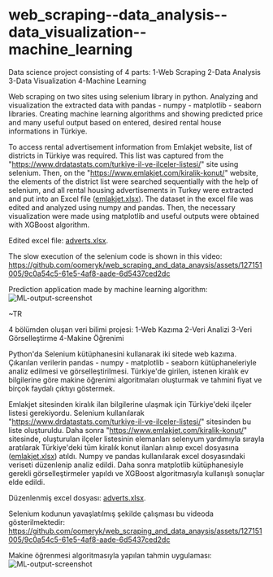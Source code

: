 # web_scraping--data_analysis--data_visualization--machine_learning
Data science project consisting of 4 parts:   1-Web Scraping    2-Data Analysis    3-Data Visualization    4-Machine Learning

Web scraping on two sites using selenium library in python. Analyzing and visualization the extracted data with pandas - numpy - matplotlib - seaborn libraries. Creating machine learning algorithms and showing predicted price and many useful output based on entered, desired rental house informations in Türkiye.



To access rental advertisement information from Emlakjet website, list of districts in Türkiye was required. This list was captured from the "https://www.drdatastats.com/turkiye-il-ve-ilceler-listesi/" site using selenium. Then, on the "https://www.emlakjet.com/kiralik-konut/" website, the elements of the district list were searched sequentially with the help of selenium, and all rental housing advertisements in Turkey were extracted and put into an Excel file ([emlakjet.xlsx](https://github.com/oomeryk/web_scraping_and_data_anaysis/files/12775494/emlakjet.xlsx)). The dataset in the excel file was edited and analyzed using numpy and pandas. Then, the necessary visualization were made using matplotlib and useful outputs were obtained with XGBoost algorithm.


Edited excel file:  [adverts.xlsx](https://github.com/oomeryk/Data-Science-Project/files/13061178/adverts1-2.xlsx). 


The slow execution of the selenium code is shown in this video:  https://github.com/oomeryk/web_scraping_and_data_anaysis/assets/127151005/9c0a54c5-61e5-4af8-aade-6d5437ced2dc

   
Prediction application made by machine learning algorithm:  ![ML-output-screenshot](https://github.com/oomeryk/Data-Science-Project/assets/127151005/cc24700e-0272-4775-8ed0-f527b3270cc2)



~TR

4 bölümden oluşan veri bilimi projesi: 1-Web Kazıma 2-Veri Analizi 3-Veri Görselleştirme 4-Makine Öğrenimi

Python'da Selenium kütüphanesini kullanarak iki sitede web kazıma. Çıkarılan verilerin pandas - numpy - matplotlib - seaborn kütüphaneleriyle analiz edilmesi ve görselleştirilmesi. Türkiye'de girilen, istenen kiralık ev bilgilerine göre makine öğrenimi algoritmaları oluşturmak ve tahmini fiyat ve birçok faydalı çıktıyı göstermek.


Emlakjet sitesinden kiralık ilan bilgilerine ulaşmak için Türkiye'deki ilçeler listesi gerekiyordu. Selenium kullanılarak "https://www.drdatastats.com/turkiye-il-ve-ilceler-listesi/" sitesinden bu liste oluşturuldu. Daha sonra "https://www.emlakjet.com/kiralik-konut/" sitesinde, oluşturulan ilçeler listesinin elemanları selenyum yardımıyla sırayla aratılarak Türkiye'deki tüm kiralık konut ilanları alınıp excel dosyasına ([emlakjet.xlsx](https://github.com/oomeryk/web_scraping_and_data_anaysis/files/12775494/emlakjet.xlsx)) atıldı. Numpy ve pandas kullanılarak excel dosyasındaki veriseti düzenlenip analiz edildi. Daha sonra matplotlib kütüphanesiyle gerekli görselleştirmeler yapıldı ve XGBoost algoritmasıyla kullanışlı sonuçlar elde edildi.

 
Düzenlenmiş excel dosyası:  [adverts.xlsx](https://github.com/oomeryk/Data-Science-Project/files/13061178/adverts1-2.xlsx). 
 

Selenium kodunun yavaşlatılmış şekilde çalışması bu videoda gösterilmektedir:  https://github.com/oomeryk/web_scraping_and_data_anaysis/assets/127151005/9c0a54c5-61e5-4af8-aade-6d5437ced2dc


Makine öğrenmesi algoritmasıyla yapılan tahmin uygulaması:   ![ML-output-screenshot](https://github.com/oomeryk/Data-Science-Project/assets/127151005/cc24700e-0272-4775-8ed0-f527b3270cc2)







